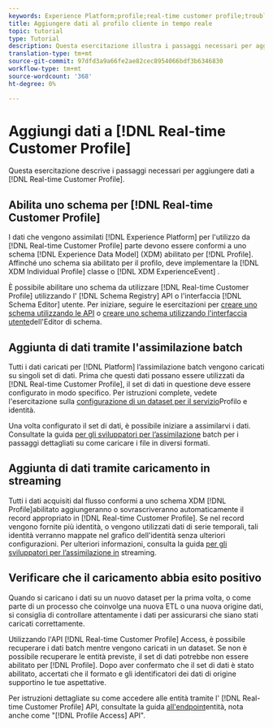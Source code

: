 ```yaml
---
keywords: Experience Platform;profile;real-time customer profile;troubleshooting;API;enable profile;Enable profile
title: Aggiungere dati al profilo cliente in tempo reale
topic: tutorial
type: Tutorial
description: Questa esercitazione illustra i passaggi necessari per aggiungere dati al profilo cliente in tempo reale.
translation-type: tm+mt
source-git-commit: 97dfd3a9a66fe2ae82cec8954066bdf3b6346830
workflow-type: tm+mt
source-wordcount: '368'
ht-degree: 0%

---
```



# Aggiungi dati a [!DNL Real-time Customer Profile]

Questa esercitazione descrive i passaggi necessari per aggiungere dati a [!DNL Real-time Customer Profile].

## Abilita uno schema per [!DNL Real-time Customer Profile]

I dati che vengono assimilati [!DNL Experience Platform] per l&#39;utilizzo da [!DNL Real-time Customer Profile] parte devono essere conformi a uno schema [!DNL Experience Data Model] (XDM) abilitato per [!DNL Profile]. Affinché uno schema sia abilitato per il profilo, deve implementare la [!DNL XDM Individual Profile] classe o [!DNL XDM ExperienceEvent] .

È possibile abilitare uno schema da utilizzare [!DNL Real-time Customer Profile] utilizzando l&#39; [!DNL Schema Registry] API o l&#39;interfaccia [!DNL Schema Editor] utente. Per iniziare, seguire le esercitazioni per [creare uno schema utilizzando le API](../../xdm/tutorials/create-schema-api.md) o [creare uno schema utilizzando l&#39;interfaccia utente](../../xdm/tutorials/create-schema-ui.md)dell&#39;Editor di schema.

## Aggiunta di dati tramite l&#39;assimilazione batch

Tutti i dati caricati per [!DNL Platform] l’assimilazione batch vengono caricati su singoli set di dati. Prima che questi dati possano essere utilizzati da [!DNL Real-time Customer Profile], il set di dati in questione deve essere configurato in modo specifico. Per istruzioni complete, vedete l&#39;esercitazione sulla [configurazione di un dataset per il servizio](dataset-configuration.md)Profilo e identità.

Una volta configurato il set di dati, è possibile iniziare a assimilarvi i dati. Consultate la guida [per gli sviluppatori per l’assimilazione](../../ingestion/batch-ingestion/api-overview.md) batch per i passaggi dettagliati su come caricare i file in diversi formati.

## Aggiunta di dati tramite caricamento in streaming

Tutti i dati acquisiti dal flusso conformi a uno schema XDM [!DNL Profile]abilitato aggiungeranno o sovrascriveranno automaticamente il record appropriato in [!DNL Real-time Customer Profile]. Se nel record vengono fornite più identità, o vengono utilizzati dati di serie temporali, tali identità verranno mappate nel grafico dell&#39;identità senza ulteriori configurazioni. Per ulteriori informazioni, consulta la guida [per gli sviluppatori per l’assimilazione in](../../ingestion/tutorials/streaming-record-data.md) streaming.

## Verificare che il caricamento abbia esito positivo

Quando si caricano i dati su un nuovo dataset per la prima volta, o come parte di un processo che coinvolge una nuova ETL o una nuova origine dati, si consiglia di controllare attentamente i dati per assicurarsi che siano stati caricati correttamente.

Utilizzando l&#39;API [!DNL Real-time Customer Profile] Access, è possibile recuperare i dati batch mentre vengono caricati in un dataset. Se non è possibile recuperare le entità previste, il set di dati potrebbe non essere abilitato per [!DNL Profile]. Dopo aver confermato che il set di dati è stato abilitato, accertati che il formato e gli identificatori dei dati di origine supportino le tue aspettative.

Per istruzioni dettagliate su come accedere alle entità tramite l&#39; [!DNL Real-time Customer Profile] API, consultate la guida [all&#39;endpoint](../api/entities.md)entità, nota anche come &quot;[!DNL Profile Access] API&quot;.